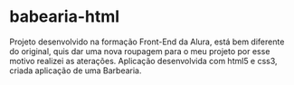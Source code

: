 # babearia-html
Projeto desenvolvido na formação Front-End da Alura, está bem diferente do original, quis dar uma nova roupagem para o meu projeto por esse motivo realizei as aterações.
Aplicação desenvolvida com html5 e css3, criada aplicação de uma Barbearia.
